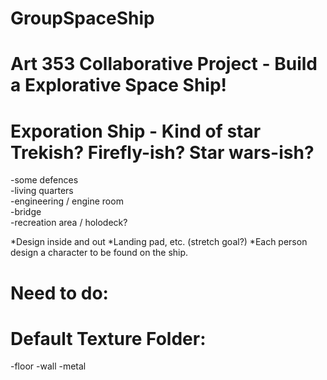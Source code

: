 GroupSpaceShip
==============

# Art 353 Collaborative Project - Build a Explorative Space Ship! #

# Exporation Ship - Kind of star Trekish? Firefly-ish? Star wars-ish? #
-some defences  
-living quarters  
-engineering / engine room  
-bridge  
-recreation area / holodeck?  

*Design inside and out
*Landing pad, etc. (stretch goal?)
*Each person design a character to be found on the ship.

# Need to do: #
# Default Texture Folder: #
-floor
-wall
-metal

